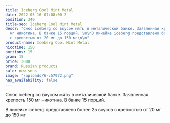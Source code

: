 ```yaml
---
title: Iceberg Cool Mint Metal
date: 2022-05-16 07:08:00 Z
position: 340
title-seo: Iceberg Cool Mint Metal
descr: "Снюс iceberg со вкусом мяты в металической банке. Заявленная крепость 150
  мг никотина. В банке 15 порций. \n\nВ линейке iceberg представлено более 25 вкусов
  с крепостью от 20 мг до 150 мг\n\n"
product-name: Iceberg Cool Mint Metal
nicotine: 150
portions: 15
gram: 15
price: 3000
brand: Russian products
sale: new-snus
image: "/uploads/6-c57972.png"
has_availability: false
---
```


Снюс iceberg со вкусом мяты в металической банке. Заявленная крепость 150 мг никотина. В банке 15 порций. 

В линейке iceberg представлено более 25 вкусов с крепостью от 20 мг до 150 мг


